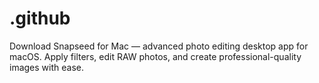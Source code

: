 # .github
Download Snapseed for Mac — advanced photo editing desktop app for macOS. Apply filters, edit RAW photos, and create professional-quality images with ease.
